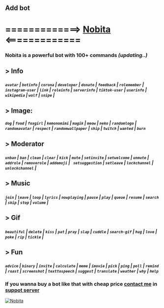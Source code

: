 
## Add bot
# =============> [Nobita](https://discord.com/oauth2/authorize?client_id=627531554255798282&scope=bot&permissions=8) <=============
### Nobita is a powerful bot with 100+ commands *(updating..)*

## >  **Info**
#####
##### `avatar` | `botinfo` | `corona` | `developer` | `donate` | `feedback` | `rolemember` | `instagram-user` | `link` | `roleinfo` | `serverinfo` | `tiktok-user` | `userinfo` | `wikipedia` | `wolf` | `snipe` |
   
## > **Image**:
##### `dog` | `food` | `foxgirl` | `kemonomimi` | `magik` | `meow` | `neko` | `randomlogo` | `randomavatar` | `respect` | `randomwallpaper` | `ship` | `twitch` | `wanted` | `burn`
  
## > **Moderator**
#####
##### `unban` | `ban` | `clean` | `clear` | `kick` | `mute` | `setinvite` | `setwelcome` | `unmute` | `addrole` | `removerole` | `addemoji` | ` setsuggestion` | `setleave` | `lockchannel` | `unlockchannel` |
#####
## > **Music**
#####
##### `join` | `leave` | `loop` | `lyrics` | `nowplaying` | `pause` | `play` | `queue` | `resume` | `search` | `skip` | `stop` | `volume` |
#####
## > **Gif**
##### 
##### `beautiful` | `delete` | `kiss` | `pat` | `pray` | `slap` | `cuddle` | `search-gif` | `hug` | `love` | `poke` | `rip` | `tickle` |
## > **Fun**
#####
##### `advice` | `binary` | `invite` | `calculate` | `meme` | `imovie` | `pick` | `ping` | `poll` | `remind` | `roast` | `screenshot` | `texttospeech` | `suggest` | `translate` | `weather` | `why` | `help`
##### 

### If you wanna buy a bot like that with cheap price [contact me](https://discord.gg/zCmChpX) in [suppot server](https://discord.gg/zCmChpX) 

<a 
      href="https://top.gg/bot/627531554255798282">
    <img src="https://top.gg/api/widget/627531554255798282.svg" alt="Nobita" />
</a>



